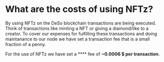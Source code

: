 # What are the costs of using NFTz?

By using NFTz on the DeSo blockchain transactions are being executed. Think of transactions like minting a NFT or giving a diamond/like to a creator. To cover our expenses for fulfilling these transactions and doing maintanance to our node we have set a transaction fee that is a small fraction of a penny. &#x20;

For the use of NFTz we have set a **** fee of **\~0.0006 $ per transaction**.&#x20;


